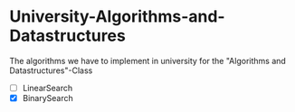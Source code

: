 # University-Algorithms-and-Datastructures
The algorithms we have to implement in university for the "Algorithms and Datastructures"-Class
- [ ] LinearSearch
- [x] BinarySearch
